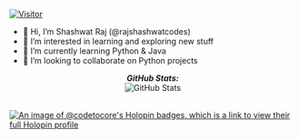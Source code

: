 [![Visitor](https://visitor-badge.laobi.icu/badge?page_id=rajshashwatcodes.rajshashwatcodes)](https://github.com/rajshashwatcodes) 

- 👋 Hi, I’m Shashwat Raj (@rajshashwatcodes)
- 👀 I’m interested in learning and exploring new stuff
- 🌱 I’m currently learning Python & Java
- 💞️ I’m looking to collaborate on Python projects

<p align="center">
<b><em>GitHub Stats:</em></b> <br/>
    <img src="https://github-readme-streak-stats.herokuapp.com/?user=rajshashwatcodes" alt="GitHub Stats" /> <br/><br/>
</p>

<!---
CodeToCore/CodeToCore is a ✨ special ✨ repository because its `README.md` (this file) appears on your GitHub profile.
You can click the Preview link to take a look at your changes.
--->

[![An image of @codetocore's Holopin badges, which is a link to view their full Holopin profile](https://holopin.me/codetocore)](https://holopin.io/@codetocore)
